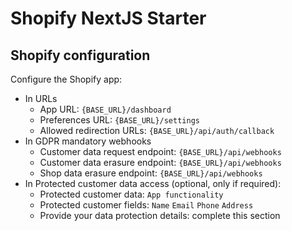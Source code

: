 # Shopify NextJS Starter

## Shopify configuration

Configure the Shopify app:

- In URLs
  - App URL: `{BASE_URL}/dashboard`
  - Preferences URL: `{BASE_URL}/settings`
  - Allowed redirection URLs: `{BASE_URL}/api/auth/callback`
- In GDPR mandatory webhooks
  - Customer data request endpoint: `{BASE_URL}/api/webhooks`
  - Customer data erasure endpoint: `{BASE_URL}/api/webhooks`
  - Shop data erasure endpoint: `{BASE_URL}/api/webhooks`
- In Protected customer data access (optional, only if required):
  - Protected customer data: `App functionality`
  - Protected customer fields: `Name` `Email` `Phone` `Address`
  - Provide your data protection details: complete this section
